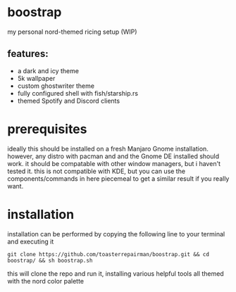 # boostrap
my personal nord-themed ricing setup (WIP)
## features:
- a dark and icy theme
- 5k wallpaper
- custom ghostwriter theme
- fully configured shell with fish/starship.rs
- themed Spotify and Discord clients 

# prerequisites
ideally this should be installed on a fresh Manjaro Gnome installation. however, any distro with pacman and and the Gnome DE installed should work. it should be compatable with other window managers, but i haven't tested it. this is not compatible with KDE, but you can use the components/commands in here piecemeal to get a similar result if you really want. 

# installation
installation can be performed by copying the following line to your terminal and executing it

`git clone https://github.com/toasterrepairman/boostrap.git && cd boostrap/ && sh boostrap.sh`

this will clone the repo and run it, installing various helpful tools all themed with the nord color palette
